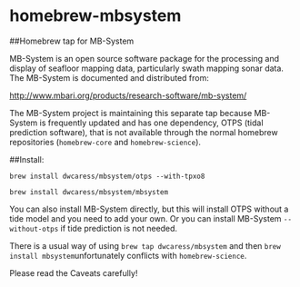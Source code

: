 # homebrew-mbsystem
##Homebrew tap for MB-System

MB-System is an open source software package for the processing and display of seafloor mapping data, particularly swath mapping sonar data. The MB-System is documented and distributed from:

http://www.mbari.org/products/research-software/mb-system/

The MB-System project is maintaining this separate tap because MB-System is frequently updated and has one dependency, OTPS (tidal prediction software), that is not available through the normal homebrew repositories (`homebrew-core` and `homebrew-science`). 

##Install:

`brew install dwcaress/mbsystem/otps --with-tpxo8`

`brew install dwcaress/mbsystem/mbsystem`

You can also install MB-System directly, but this will install OTPS without a tide model and you need to add your own. Or you can install MB-System `--without-otps` if tide prediction is not needed.

There is a usual way of using `brew tap dwcaress/mbsystem` and then `brew install mbsystem`unfortunately conflicts with `homebrew-science`.

Please read the Caveats carefully!
